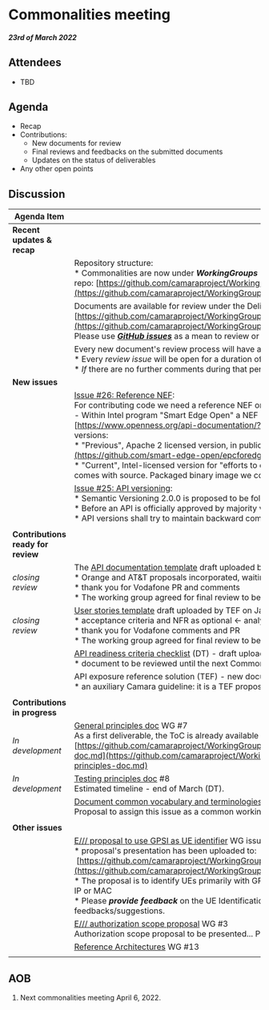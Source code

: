 # Commonalities meeting

#### *23rd of March 2022*

## Attendees

* TBD

## Agenda

* Recap
* Contributions:
    * New documents for review
    * Final reviews and feedbacks on the submitted documents
    * Updates on the status of deliverables
* Any other open points

## Discussion

| Agenda Item | Description |
| ----------- | ----------- |
| **Recent updates & recap** |  |
|  | Repository structure:<br>\* Commonalities are now under <i>**WorkingGroups**</i> repo: [https://github.com/camaraproject/WorkingGroups/tree/main/Commonalities](https://github.com/camaraproject/WorkingGroups/tree/main/Commonalities) |
|  | Documents are available for review under the Deliverables directory:<br>[https://github.com/camaraproject/WorkingGroups/blob/main/Commonalities/documentation/Deliverables/](https://github.com/camaraproject/WorkingGroups/blob/main/Commonalities/documentation/Deliverables/)<br>Please use [***GitHub issues***](https://github.com/camaraproject/WorkingGroups/issues?q=is%3Aissue+is%3Aopen+label%3Acommonalities) as a mean to review or verify the status of each deliverable. |
|  | Every new document's review process will have a dedicated GitHub issue:<br>\* Every *review issue* will be open for a duration of approximately **4 weeks**.<br>\* *If* there are no further comments during that period we consider the document as <b>*final*</b> and <b>*accepted*</b> by the working group. |
| **New issues** |  |
|  | [Issue #26: Reference NEF](https://github.com/camaraproject/WorkingGroups/issues/26):<br>For contributing code we need a reference NEF on which the code can be based. Identify such a NEF for CAMARA.<br><span class="s1">\- Within Intel program "Smart Edge Open" a NEF complete with minimum features\, implementing API\+schema [https://www.openness.org/api-documentation/?api=nef](https://www.openness.org/api-documentation/?api=nef) , in two versions:</span><br><span class="s1">\* "Previous", Apache 2 licensed version, in public repository [https://github.com/smart-edge-open/epcforedge](https://github.com/smart-edge-open/epcforedge)</span><br><span class="s1">\* "Current", Intel-licensed version for "efforts to develop and distribute solutions running on Intel-based products", that also comes with source. Packaged binary image we could contribute now to appropriate testbed.</span><br> |
|  | [Issue #25: API versioning](https://github.com/camaraproject/WorkingGroups/issues/25):<br>\* Semantic Versioning 2.0.0 is proposed to be followed<br>\* Before an API is officially approved by majority vote in the working group, the version should be < 1.0<br>\* API versions shall try to maintain backward compatibility. |
|  |  |
| **Contributions ready for review** |  |
| *closing review* | The [API documentation template](https://github.com/camaraproject/WorkingGroups/blob/main/Commonalities/documentation/Deliverables/API-DocumentationTemplate.md)<span class="s1">&nbsp;</span>draft uploaded by DT on Dec 15, [Camara issue GitHub](https://github.com/camaraproject/rep_main/issues/23) #11<br>\* Orange and AT&T proposals incorporated, waiting for confirmation from Intel<br>\* thank you for Vodafone PR and comments<br>\* The working group agreed for final review to be **closed today** if no further comments/objections appear under GitHub issues |
| *closing review* | [User stories template](https://github.com/camaraproject/WorkingGroups/blob/main/Commonalities/documentation/Deliverables/Userstory-template.md) draft uploaded by TEF on Jan 18, [GitHub issue](https://github.com/camaraproject/rep_main/issues/31) #6<br>\* acceptance criteria and NFR as optional <- analyzed internally by TEF<br>\* thank you for Vodafone comments and PR<br>\* The working group agreed for final review to be **closed today**  no further comments/objections appear under GitHub issues |
|  | [API readiness criteria checklist](https://github.com/camaraproject/WorkingGroups/blob/main/Commonalities/documentation/Deliverables/API-Readiness-Checklist.md) (DT) - draft uploaded by DT on Jan 26, [GitHub issue](https://github.com/camaraproject/rep_main/issues/35) #5<br>\* document to be reviewed until the next Commonalities meeting |
|  | API exposure reference solution (TEF) - new document for review (Feb 4), [GitHub issue](https://github.com/camaraproject/rep_main/issues/41) #1<br>\* an auxiliary Camara guideline: it is a TEF proposal for partners interested in examples of exposing with CAPIF |
|  |  |
| **Contributions in progress** |  |
| *In development* | [General principles doc](https://github.com/camaraproject/rep_main/issues/29) WG #7<br>As a first deliverable, the ToC is already available at:<br>[https://github.com/camaraproject/WorkingGroups/blob/main/Commonalities/documentation/Deliverables/General-principles-doc.md](https://github.com/camaraproject/WorkingGroups/blob/main/Commonalities/documentation/Deliverables/General-principles-doc.md) |
| *In development* | [Testing principles doc](https://github.com/camaraproject/rep_main/issues/28) #8<br>Estimated timeline - end of March (DT). |
|  | [Document common vocabulary and terminologies across API families => Standard resources description](https://github.com/camaraproject/rep_main/issues/24) WG#10<br>Proposal to assign this issue as a common working group task -> open GLOSSARY |
|  |  |
| **Other issues** |  |
|  | [E/// proposal to use GPSI as UE identifier](https://github.com/camaraproject/rep_main/issues/36) WG issue #4<br>\* proposal's presentation has been uploaded to:<br> [https://github.com/camaraproject/WorkingGroups/blob/main/Commonalities/documentation/Deliverables/UE%20identifiers.pptx](https://github.com/camaraproject/WorkingGroups/blob/main/Commonalities/documentation/Deliverables/UE%20identifiers.pptx)<br>\* The proposal is to identify UEs primarily with GPSI (in any existing format either MSISDN or ext identifier) and optionally with UE IP or MAC<br>\* Please <i>**provide feedback**</i> on the UE Identification proposal presented by E/// *in the relevant issue*, so that we can track all the feedbacks/suggestions. |
|  | [E/// authorization scope proposal](https://github.com/camaraproject/rep_main/issues/37) WG #3<br>Authorization scope proposal to be presented... Possibly synergy with the auth. concept (WG #9). |
|  | [Reference Architectures](https://github.com/camaraproject/WorkingGroups/issues/13)<span class="js-issue-title markdown-title" style="box-sizing: border-box;">&nbsp;WG #13</span> |
|  |  |

## AOB

1. Next commonalities meeting April 6, 2022.
